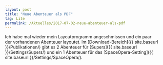 ```yaml
---
layout: post
title: "Neue Abenteuer als PDF"
tag: Lite
permalink: /Aktuelles/2017-07-02-neue-abenteuer-als-pdf
---
```


Ich habe mal wieder mein Layoutprogramm angeschmissen und ein paar der vorhandenen Abenteuer layoutet. Im [Download-Bereich]({{ site.baseurl }}/Publikationen/) gibt es 2 Abenteuer für [Supers]({{ site.baseurl }}/Settings/Supers/) und ein 1 Abenteuer für das [SpaceOpera-Setting]({{ site.baseurl }}/Settings/SpaceOpera/).

